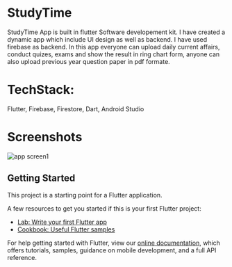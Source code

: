 # StudyTime

StudyTime App is built in flutter Software developement kit. I have created a dynamic app which include UI design as well as backend. I have used firebase as backend. In this app everyone can upload daily current affairs, conduct quizes, exams and show the result in ring chart form, anyone can also upload previous year question paper in pdf formate.

# TechStack: 
Flutter, Firebase, Firestore, Dart, Android Studio

# Screenshots
![app screen1](https://user-images.githubusercontent.com/60700547/88378157-10f20c00-cdbe-11ea-9412-c126f65c9f73.png)

## Getting Started

This project is a starting point for a Flutter application.

A few resources to get you started if this is your first Flutter project:

- [Lab: Write your first Flutter app](https://flutter.dev/docs/get-started/codelab)
- [Cookbook: Useful Flutter samples](https://flutter.dev/docs/cookbook)

For help getting started with Flutter, view our
[online documentation](https://flutter.dev/docs), which offers tutorials,
samples, guidance on mobile development, and a full API reference.
